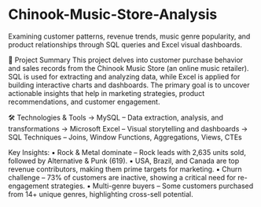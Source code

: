 # Chinook-Music-Store-Analysis
Examining customer patterns, revenue trends, music genre popularity, and product relationships through SQL queries and Excel visual dashboards.

📌 Project Summary
This project delves into customer purchase behavior and sales records from the Chinook Music Store (an online music retailer). SQL is used for extracting and analyzing data, while Excel is applied for building interactive charts and dashboards. The primary goal is to uncover actionable insights that help in marketing strategies, product recommendations, and customer engagement.

🛠 Technologies & Tools
-> MySQL – Data extraction, analysis, and transformations
-> Microsoft Excel – Visual storytelling and dashboards
-> SQL Techniques – Joins, Window Functions, Aggregations, Views, CTEs

Key Insights:
▪ Rock & Metal dominate – Rock leads with 2,635 units sold, followed by Alternative & Punk (619).
▪ USA, Brazil, and Canada are top revenue contributors, making them prime targets for marketing.
▪ Churn challenge – 73% of customers are inactive, showing a critical need for re-engagement strategies.
▪ Multi-genre buyers – Some customers purchased from 14+ unique genres, highlighting cross-sell potential.
